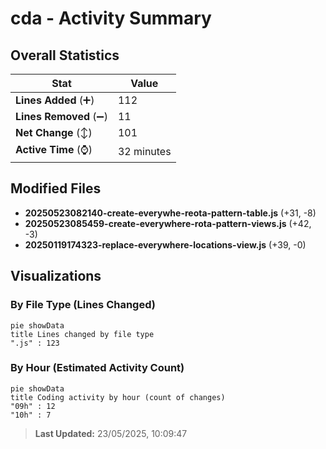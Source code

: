 # cda - Activity Summary 

## Overall Statistics

| Stat                   | Value                                                             |
| ---------------------- | ----------------------------------------------------------------- |
| **Lines Added** (➕)   | 112                                          |
| **Lines Removed** (➖) | 11                                        |
| **Net Change** (↕)    | 101                |
| **Active Time** (⌚)   | 32 minutes |


## Modified Files
- **20250523082140-create-everywhe-reota-pattern-table.js** (+31, -8)
- **20250523085459-create-everywhere-rota-pattern-views.js** (+42, -3)
- **20250119174323-replace-everywhere-locations-view.js** (+39, -0)

## Visualizations

### By File Type (Lines Changed)

```mermaid
pie showData
title Lines changed by file type
".js" : 123
```

### By Hour (Estimated Activity Count)

```mermaid
pie showData
title Coding activity by hour (count of changes)
"09h" : 12
"10h" : 7
```


> **Last Updated:** 23/05/2025, 10:09:47